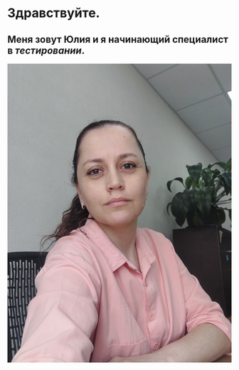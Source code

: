 # Здравствуйте.

## **Меня зовут Юлия и я начинающий специалист в _тестировании_.**
![](/foto.jpg)

